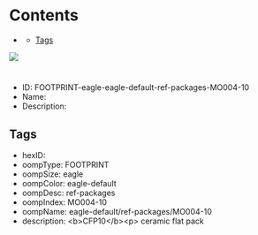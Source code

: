 



Contents
========

* [](#)
	* [Tags](#tags)
  
![][im]
# 

- ID: FOOTPRINT-eagle-eagle-default-ref-packages-MO004-10
- Name: 
- Description: 

## Tags

- hexID: 
- oompType: FOOTPRINT
- oompSize: eagle
- oompColor: eagle-default
- oompDesc: ref-packages
- oompIndex: MO004-10
- oompName: eagle-default/ref-packages/MO004-10
- description: &lt;b&gt;CFP10&lt;/b&gt;&lt;p&gt;&#xD;
ceramic flat pack



[im]: image.png
